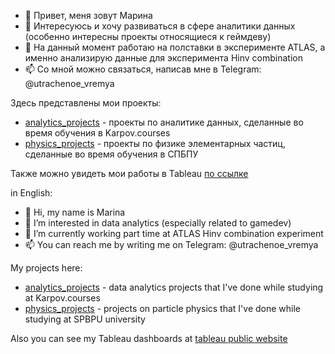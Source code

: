- 👋 Привет, меня зовут Марина
- 👀 Интересуюсь и хочу развиваться в сфере аналитики данных (особенно интересны проекты относящиеся к геймдеву)
- 🌱 На данный момент работаю на полставки в эксперименте ATLAS, а именно анализирую данные для эксперимента Hinv combination
- 📫 Со мной можно связаться, написав мне в Telegram: @utrachenoe_vremya

Здесь представлены мои проекты:
* [analytics_projects](https://github.com/mpokidova/analytics_projects) - проекты по аналитике данных, сделанные во время обучения в Karpov.courses
* [physics_projects](https://github.com/mpokidova/physics_project) - проекты по физике элементарных частиц, сделанные во время обучения в СПБПУ

Также можно увидеть мои работы в Tableau [по ссылке](https://public.tableau.com/app/profile/marina.p3868)

in English:


- 👋 Hi, my name is Marina
- 👀 I’m interested in data analytics (especially related to gamedev)
- 🌱 I’m currently working part time at ATLAS Hinv combination experiment 
- 📫 You can reach me by writing me on Telegram: @utrachenoe_vremya

My projects here:
* [analytics_projects](https://github.com/mpokidova/analytics_projects) - data analytics projects that I've done while studying at Karpov.courses
* [physics_projects](https://github.com/mpokidova/physics_project) - projects on particle physics that I've done while studying at SPBPU university

Also you can see my Tableau dashboards at [tableau public website](https://public.tableau.com/app/profile/marina.p3868)
